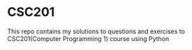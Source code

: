 # CSC201
This repo contains my solutions to questions and exercises to CSC201(Computer Programming 1) course using Python 
